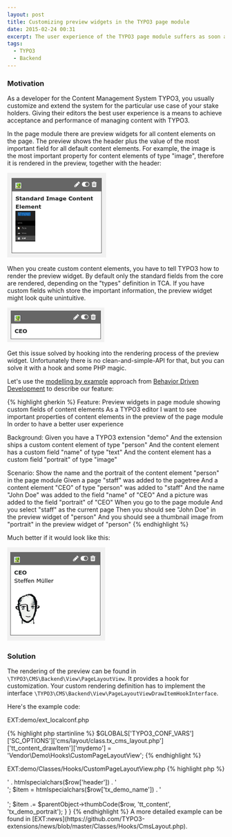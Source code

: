 ```yaml
---
layout: post
title: Customizing preview widgets in the TYPO3 page module
date: 2015-02-24 00:31
excerpt: The user experience of the TYPO3 page module suffers as soon as you insert content elements with custom fields. The preview widgets all look like the same, hiding important information. How to solve this?
tags:
  - TYPO3
  - Backend
---
```


### Motivation

As a developer for the Content Management System TYPO3, you usually customize and extend the system
for the particular use case of your stake holders. Giving their editors the best user experience
is a means to achieve acceptance and performance of managing content with TYPO3.

In the page module there are preview widgets for all content elements on the page.
The preview shows the header plus the value of the most important field for all default content elements.
For example, the image is the most important property for content elements of type "image",
therefore it is rendered in the preview, together with the header:

![cType image preview](/files/images/ctype-image.png)

When you create custom content elements, you have to tell TYPO3 how to render the preview widget.
By default only the standard fields from the core are rendered, depending on the "types" definition in TCA.
If you have custom fields which store the important information, the preview widget might look quite unintuitive.

![cType image preview](/files/images/ctype-person-poor.png)

Get this issue solved by hooking into the rendering process of the preview widget.
Unfortunately there is no clean-and-simple-API for that, but you can solve it with a hook and some PHP magic.

Let's use the [modelling by example](http://everzet.com/post/99045129766/introducing-modelling-by-example)
approach from [Behavior Driven Development](http://dannorth.net/introducing-bdd/) to describe our
feature:

{% highlight gherkin %}
Feature: Preview widgets in page module showing custom fields of content elements
  As a TYPO3 editor
  I want to see important properties of content elements in the preview of the page module
  In order to have a better user experience

  Background:
    Given you have a TYPO3 extension "demo"
    And the extension ships a custom content element of type "person"
    And the content element has a custom field "name" of type "text"
    And the content element has a custom field "portrait" of type "image"

  Scenario: Show the name and the portrait of the content element "person" in the page module
    Given a page "staff" was added to the pagetree
    And a content element "CEO" of type "person" was added to "staff"
    And the name "John Doe" was added to the field "name" of "CEO"
    And a picture was added to the field "portrait" of "CEO"
    When you go to the page module
    And you select "staff" as the current page
    Then you should see "John Doe" in the preview widget of "person"
    And you should see a thumbnail image from "portrait" in the preview widget of "person"
{% endhighlight %}

Much better if it would look like this:

![cType image preview](/files/images/ctype-person-rich.png)

### Solution

The rendering of the preview can be found in `\TYPO3\CMS\Backend\View\PageLayoutView`.
It provides a hook for customization. Your custom rendering definition has to implement the
interface `\TYPO3\CMS\Backend\View\PageLayoutViewDrawItemHookInterface`.

Here's the example code:

EXT:demo/ext_localconf.php

{% highlight php startinline %}
$GLOBALS['TYPO3_CONF_VARS']['SC_OPTIONS']['cms/layout/class.tx_cms_layout.php']['tt_content_drawItem']['mydemo'] =
	'Vendor\\Demo\\Hooks\\CustomPageLayoutView';
{% endhighlight %}

EXT:demo/Classes/Hooks/CustomPageLayoutView.php
{% highlight php %}
<?php
namespace Vendor\Demo\Hooks;

/**
 * LICENSE: GPL2+
 * mainly derived from EXT:news by Georg Ringer et al.
 */
use TYPO3\CMS\Backend\View\PageLayoutViewDrawItemHookInterface,
    TYPO3\CMS\Backend\View\PageLayoutView;
/**
 * Hook to render preview widget of custom content elements in page module
 * @see \TYPO3\CMS\Backend\View\PageLayoutView::tt_content_drawItem()
 */
class CustomPageLayoutView implements PageLayoutViewDrawItemHookInterface {

	/**
	 * Preprocesses the preview rendering of a content element.
	 *
	 * @param PageLayoutView $parentObject Calling parent object
	 * @param boolean $drawItem Whether to draw the item using the default functionalities
	 * @param string $headerContent Header content
	 * @param string $itemContent Item content
	 * @param array $row Record row of tt_content
	 * @return void
	 */
	public function preProcess(&$parentObject, &$drawItem, &$header, &$item, &$row) {
		if ($row['CType'] !== 'demo_person') return;

		$drawItem = FALSE;
		$header = '<strong>' . htmlspecialchars($row['header']) . '</strong><br />';
		$item = htmlspecialchars($row['tx_demo_name']) . '<br><br>';
		$item .= $parentObject->thumbCode($row, 'tt_content', 'tx_demo_portrait');
	}
}
{% endhighlight %}

A more detailed example can be found in [EXT:news](https://github.com/TYPO3-extensions/news/blob/master/Classes/Hooks/CmsLayout.php).
